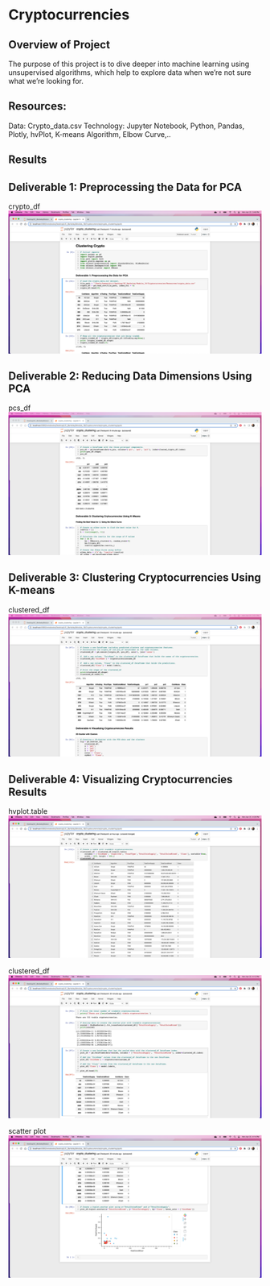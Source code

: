 # Cryptocurrencies

## Overview of Project
The purpose of this project is to dive deeper into machine learning using unsupervised algorithms, which help to explore data when we’re not sure what we’re looking for.


## Resources:
Data: Crypto_data.csv
Technology: Jupyter Notebook, Python, Pandas, Plotly, hvPlot, K-means Algorithm, Elbow Curve,..


## Results
## Deliverable 1: Preprocessing the Data for PCA 
crypto_df
![crypto_df](Deliverable1step7.png)


## Deliverable 2: Reducing Data Dimensions Using PCA
pcs_df
![pcs_df](Deliverable2step3.png)


## Deliverable 3: Clustering Cryptocurrencies Using K-means 
clustered_df
![clustered_df](Deliverable3step6.png)



## Deliverable 4: Visualizing Cryptocurrencies Results


hvplot.table
![hvplot.table](Deliverable4step4.png)

clustered_df
![clustered_df](Deliverable4step9.png)

scatter plot 
![scatter plot](Deliverable4step10.png)
